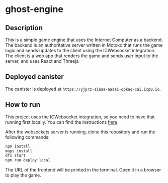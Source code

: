 # ghost-engine

## Description

This is a simple game engine that uses the Internet Computer as a backend. The backend is an authoritative server written in Motoko that runs the game logic and sends updates to the client using the ICWebsocket integration. The client is a web app that renders the game and sends user input to the server, and uses React and Threejs.

## Deployed canister

The canister is deployed at `https://yjprz-siaaa-aaaai-qpkaq-cai.icp0.io`.

## How to run

This project uses the ICWebsocket integration, so you need to have that running first locally. You can find the instructions [here](https://github.com/omnia-network/ic-websocket-gateway).

After the websockets server is running, clone this repository and run the following commands:

```sh
npm install
mops install
dfx start
npm run deploy:local
```

The URL of the frontend will be printed in the terminal. Open it in a browser to play the game.

